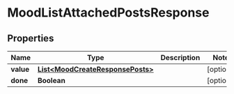 
# MoodListAttachedPostsResponse

## Properties
Name | Type | Description | Notes
------------ | ------------- | ------------- | -------------
**value** | [**List&lt;MoodCreateResponsePosts&gt;**](MoodCreateResponsePosts.md) |  |  [optional]
**done** | **Boolean** |  |  [optional]



